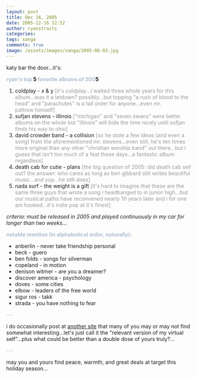 ```yaml
---
layout: post
title: Dec 16, 2005
date: 2005-12-16 22:52
author: ryanstraits
categories:
tags: xanga
comments: true
image: /assets/images/xanga/2005-06-03.jpg
---
```


katy bar the door...it's:

<strong><span style="color:#afbfcf;">ryan's top</span> 5 <span style="color:#afbfcf;">favorite albums of 200</span>5</strong>

<!-- break -->
<ol>
	<li>coldplay - x &amp; y <span style="color:#999999;">[it's coldplay...i waited three whole years for this album...was it a letdown? possibly...but topping "a rush of blood to the head" and "parachutes" is a tall order for anyone...even mr. paltrow himself]</span></li>
	<li>sufjan stevens - illinois <span style="color:#999999;">["michigan" and "seven swans" were better albums on the whole but "illinois" will bide the time nicely until sufjan finds his way to ohio]</span></li>
	<li>david crowder band - a collision <span style="color:#999999;">[so he stole a few ideas (and even a song) from the aforementioned mr. stevens...even still, he's ten times more original than any other "christian worship band" out there...but i guess that isn't too much of a feat these days...a fantastic album regardless]</span></li>
	<li>death cab for cutie - plans <span style="color:#999999;">[the big question of 2005: did death cab sell out? the answer: who cares as long as ben gibbard still writes beautiful music...and yup...he still does]</span></li>
	<li>nada surf - the weight is a gift <span style="color:#999999;">[it's hard to imagine that these are the same three guys that wrote a song i headbanged to in junior high...but our musical paths have reconvened nearly 10 years later and i for one am hooked...it's indie pop at it's finest]</span></li>
</ol>
<em>criteria: must be released in 2005 and played continuously in my car for longer than two weeks...</em>

<strong><span style="color:#afbfcf;">notable mention (in alphabetical order, naturally):</span></strong>
<ul>
	<li>anberlin - never take friendship personal</li>
	<li>beck - guero</li>
	<li>ben folds - songs for silverman</li>
	<li>copeland - in motion</li>
	<li>denison witmer - are you a dreamer?</li>
	<li>discover america - psychology</li>
	<li>doves - some cities</li>
	<li>elbow - leaders of the free world</li>
	<li>sigur ros - takk</li>
	<li>strada - you have nothing to fear</li>
</ul>
<span style="color:#afbfcf;">---</span>

i do occasionally post at <a href="http://www.xanga.com/antialterego" target="_new">another site</a> that many of you may or may not find somewhat interesting...let's just call it the "relevant version of my virtual self"...plus what could be better than a double dose of yours truly?...

<span style="color:#afbfcf;">---</span>

may you and yours find peace, warmth, and great deals at target this holiday season...
